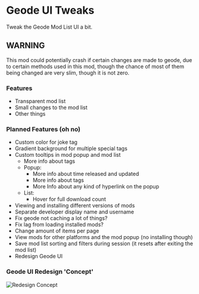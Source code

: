 # Geode UI Tweaks

Tweak the Geode Mod List UI a bit.

## <cr>WARNING</cr>
<cr>This mod could potentially crash if certain changes are made to geode, due to certain methods used in this mod, though the chance of most of them being changed are very slim, though it is not zero.</cr>

### Features

- Transparent mod list
- Small changes to the mod list
- Other things

### Planned Features (oh no)

- Custom color for joke tag
- Gradient background for multiple special tags
- Custom tooltips in mod popup and mod list
  - More info about tags
  - Popup:
    - More info about time released and updated
    - More info about tags
    - More Info about any kind of hyperlink on the popup
  - List:
    - Hover for full download count
- Viewing and installing different versions of mods
- Separate developer display name and username
- Fix geode not caching a lot of things?
- Fix lag from loading installed mods?
- Change amount of items per page
- View mods for other platforms and the mod popup (no installing though)
- Save mod list sorting and filters during session (it resets after exiting the mod list)
- Redesign Geode UI

### Geode UI Redesign 'Concept'

![Redesign Concept](sheepdotcom.geode-ui-tweaks/geode-redesign-concept.png)

